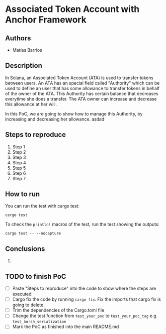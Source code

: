# Associated Token Account with Anchor Framework

## Authors

- Matías Barrios

## Description

In Solana, an Associated Token Account (ATA) is used to transfer tokens between users. An ATA has an special field called "Authority" which can be used to define an user that has some allowance to transfer tokens in behalf of the owner of the ATA. This Authority has certain balance that decreases everytime she does a transfer. The ATA owner can increase and decrease this allowance at her will.

In this PoC, we are going to show how to manage this Authority, by increasing and decreasing her allowance.
asdad

## Steps to reproduce

1. Step 1
2. Step 2
3. Step 3
4. Step 4
5. Step 5
6. Step 6
7. Step 7

## How to run

You can run the test with cargo test:

```shell
cargo test
```

To check the `println!` macros of the test, run the test showing the outputs:

```shell
cargo test -- --nocapture
```

## Conclusions

1.

## TODO to finish PoC

- [ ] Paste "Steps to reproduce" into the code to show where the steps are executed
- [ ] Cargo fix the code by running `cargo fix`. Fix the imports that cargo fix is going to delete.
- [ ] Trim the dependencies of the Cargo.toml file
- [ ] Change the test function from `test_your_poc` to `test_your_poc_tag` e.g. `test_borsh_serialization`
- [ ] Mark the PoC as finished into the main README.md
